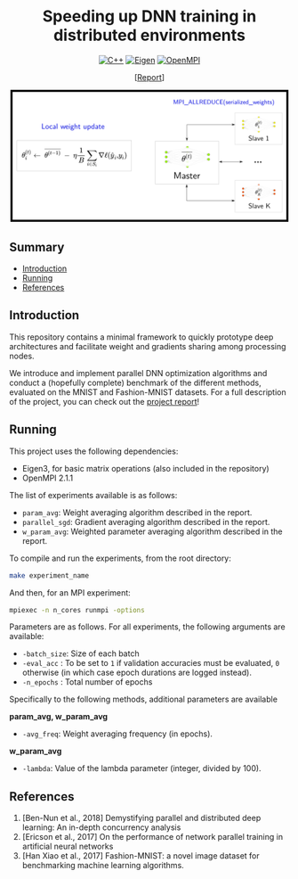 <div align="center">
<h1 align="center">
    Speeding up DNN training in distributed environments
</h1>

[![C++](https://img.shields.io/badge/C++-17-red?logo=c%2B%2B&logoColor=white)](https://en.wikipedia.org/wiki/C%2B%2B17)
[![Eigen](https://img.shields.io/badge/Eigen-3.0-brown?logo=Eigen&logoColor=white)](http://eigen.tuxfamily.org/)
[![OpenMPI](https://img.shields.io/badge/OpenMPI-2.1.1-blue?logo=Eigen&logoColor=white)](https://www.open-mpi.org/)

\[[Report](./report.pdf)\]

<p align="center">
     <img src="./main_fig.svg" width=500px/>
</p> 
</div>


## Summary

* [Introduction](#introduction)
* [Running](#running)
* [References](#references)

## Introduction

This repository contains a minimal framework to quickly prototype deep architectures and facilitate weight and gradients sharing among processing nodes.

We introduce and implement parallel DNN optimization algorithms and conduct a (hopefully complete) benchmark of the different methods, evaluated on the MNIST and Fashion-MNIST datasets.
For a full description of the project, you can check out the [project report](./report.pdf)!

## Running

This project uses the following dependencies:
- Eigen3, for basic matrix operations (also included in the repository)
- OpenMPI 2.1.1

The list of experiments available is as follows:
- `param_avg`: Weight averaging algorithm described in the report.
- `parallel_sgd`: Gradient averaging algorithm described in the report.
- `w_param_avg`: Weighted parameter averaging algorithm described in the report.

To compile and run the experiments, from the root directory:

```bash
make experiment_name
```

And then, for an MPI experiment:

```bash
mpiexec -n n_cores runmpi -options
```

Parameters are as follows. For all experiments, the following arguments are available:
- `-batch_size`: Size of each batch
- `-eval_acc`  : To be set to `1` if validation accuracies must be evaluated, `0` otherwise (in which case epoch durations are logged instead).
- `-n_epochs`  : Total number of epochs

Specifically to the following methods, additional parameters are available

**param_avg, w_param_avg**
- `-avg_freq`: Weight averaging frequency (in epochs).

**w_param_avg**
- `-lambda`: Value of the lambda parameter (integer, divided by 100).


## References
1. [Ben-Nun et al., 2018] Demystifying parallel and distributed deep learning: An in-depth concurrency analysis
2. [Ericson et al., 2017] On the performance of network parallel training in artificial neural networks
3. [Han Xiao et al., 2017] Fashion-MNIST: a novel image dataset for benchmarking machine learning algorithms.
